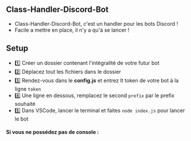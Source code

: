 ## Class-Handler-Discord-Bot

- Class-Handler-Discord-Bot, c'est un handler pour les bots Discord !
- Facile a mettre en place, il n'y a qu'à se lancer !

## Setup

- 1️⃣ Créer un dossier contenant l'intégralité de votre futur bot
- 2️⃣ Déplacez tout les fichiers dans le dossier
- 3️⃣ Rendez-vous dans le **config.js** et entrez lt token de votre bot à la ligne `token`
- 4️⃣ Une ligne en dessous, remplacez le second `prefix` par le prefix souhaité
- 5️⃣ Dans VSCode, lancer le terminal et faites `node index.js` pour lancer le bot
#### Si vous ne possédez pas de console :
<p>

</p> 
